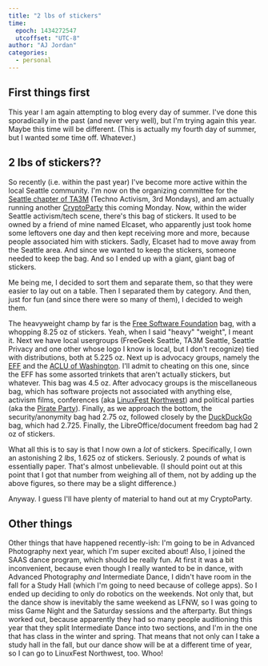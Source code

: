 ```yaml
---
title: "2 lbs of stickers"
time:
  epoch: 1434272547
  utcoffset: "UTC-8"
author: "AJ Jordan"
categories:
  - personal
---
```


## First things first

This year I am again attempting to blog every day of summer. I've done this sporadically in the past (and never very well), but I'm trying again this year. Maybe this time will be different. (This is actually my fourth day of summer, but I wanted some time off. Whatever.)

## 2 lbs of stickers??

So recently (i.e. within the past year) I've become more active within the local Seattle community. I'm now on the organizing committee for the [Seattle chapter of TA3M][1] (Techno Activism, 3rd Mondays), and am actually running another [CryptoParty][2] this coming Monday. Now, within the wider Seattle activism/tech scene, there's this bag of stickers. It used to be owned by a friend of mine named Elcaset, who apparently just took home some leftovers one day and then kept receiving more and more, because people associated him with stickers. Sadly, Elcaset had to move away from the Seattle area. And since we wanted to keep the stickers, someone needed to keep the bag. And so I ended up with a giant, giant bag of stickers.

Me being me, I decided to sort them and separate them, so that they were easier to lay out on a table. Then I separated them by category. And then, just for fun (and since there were so many of them), I decided to weigh them.

The heavyweight champ by far is the [Free Software Foundation][3] bag, with a whopping 8.25 oz of stickers. Yeah, when I said "heavy" "weight", I meant it. Next we have local usergroups (FreeGeek Seattle, TA3M Seattle, Seattle Privacy and one other whose logo I know is local, but I don't recognize) tied with distributions, both at 5.225 oz. Next up is advocacy groups, namely the [EFF][4] and the [ACLU of Washington][5]. I'll admit to cheating on this one, since the EFF has some assorted trinkets that aren't actually stickers, but whatever. This bag was 4.5 oz. After advocacy groups is the miscellaneous bag, which has software projects not associated with anything else, activism films, conferences (aka [LinuxFest Northwest][6]) and political parties (aka the [Pirate Party][7]). Finally, as we approach the bottom,  the security/anonymity bag had 2.75 oz, followed closely by the [DuckDuckGo][8] bag, which had 2.725. Finally, the LibreOffice/document freedom bag had 2 oz of stickers.

What all this is to say is that I now own a _lot_ of stickers. Specifically, I own an astonishing 2 _lbs_, 1.625 oz of stickers. Seriously. 2 pounds of what is essentially paper. That's almost unbelievable. (I should point out at this point that I got that number from weighing all of them, not by adding up the above figures, so there may be a slight difference.)

Anyway. I guess I'll have plenty of material to hand out at my CryptoParty.

## Other things

Other things that have happened recently-ish: I'm going to be in Advanced Photography next year, which I'm super excited about! Also, I joined the SAAS dance program, which should be really fun. At first it was a bit inconvenient, because even though I really wanted to be in dance, with Advanced Photography _and_ Intermediate Dance, I didn't have room in the fall for a Study Hall (which I'm going to need because of college apps). So I ended up deciding to only do robotics on the weekends. Not only that, but the dance show is inevitably the same weekend as LFNW, so I was going to miss Game Night and the Saturday sessions and the afterparty. But things worked out, because apparently they had so many people auditioning this year that they split Intermediate Dance into two sections, and I'm in the one that has class in the winter and spring. That means that not only can I take a study hall in the fall, but our dance show will be at a different time of year, so I can go to LinuxFest Northwest, too. Whoo!

 [1]: https://wiki.openitp.org/events:techno-activism_3rd_mondays:seattle
 [2]: https://cryptoparty.in/
 [3]: https://fsf.org/
 [4]: https://eff.org/
 [5]: https://aclu-wa.org/
 [6]: https://linuxfestnorthwest.org/
 [7]: https://uspirates.org/
 [8]: https://duckduckgo.com/
